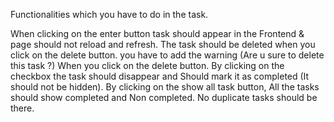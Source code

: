 Functionalities which you have to do in the task.

<!-- Completed  -->

When clicking on the enter button task should appear in the Frontend & page should not reload and refresh.
The task should be deleted when you click on the delete button.
you have to add the warning (Are u sure to delete this task ?) When you click on the delete button.
By clicking on the checkbox the task should disappear and Should mark it as completed (It should not be hidden).
By clicking on the show all task button, All the tasks should show completed and Non completed.
No duplicate tasks should be there.

<!-- InCompleted  -->
